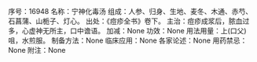 序号：16948
名称：宁神化毒汤
组成：人参、归身、生地、麦冬、木通、赤芍、石菖蒲、山栀子、灯心。
出处：《痘疹全书》卷下。
主治：痘疹成浆后，脓血过多，心虚神无所主，口中谵语。
加减：None
功效：None
用法用量：上(口父)咀，水煎服。
制备方法：None
临床应用：None
各家论述：None
用药禁忌：None
附注：None
